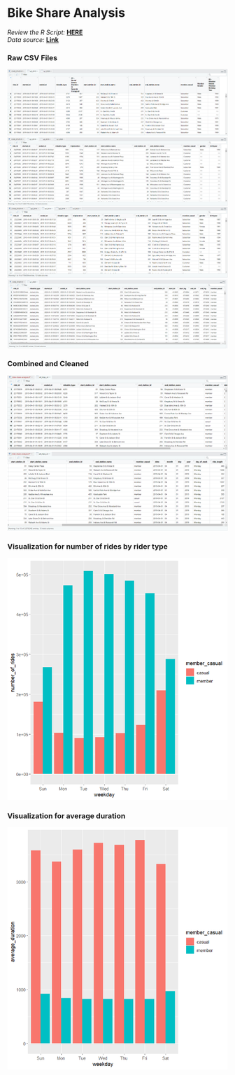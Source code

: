 # Bike Share Analysis

*Review the R Script:* **[HERE](https://github.com/jamiedeocampo/bike-share-analysis/blob/main/bike-share-analysis.R)**<br />
*Data source:* **<a href="https://divvy-tripdata.s3.amazonaws.com/index.html">Link</a>**

### Raw CSV Files
![img-q2_2019-raw](visuals/img-q2_2019-raw.png)
![img-q3_2019-raw](visuals/img-q3_2019-raw.png)
![img-q4_2019-raw](visuals/img-q4_2019-raw.png)
![img-q1_2020-raw](visuals/img-q1_2020-raw.png)

### Combined and Cleaned
![img-all-trips-cleaned-01](visuals/img-all-trips-cleaned-01.png)
![img-all-trips-cleaned-01](visuals/img-all-trips-cleaned-02.png)

### Visualization for number of rides by rider type
![Visualization for number of rides by rider type](visuals/img-visual-rides-by-rider.PNG)
### Visualization for average duration
![Visualization for average duration](visuals/img-visual-average-duration.PNG)

